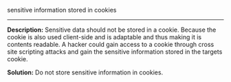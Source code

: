 
sensitive information stored in cookies

-------

**Description:**
Sensitive data should not be stored in a cookie. 
Because the cookie is also used client-side and is adaptable and thus making it is contents readable. 
A hacker could gain access to a cookie through cross site scripting attacks and gain the sensitive information stored
in the targets cookie.


**Solution:**
Do not store sensitive information in cookies. 


	